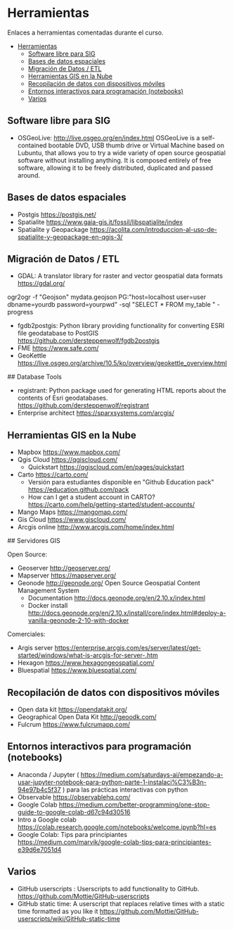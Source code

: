 # Herramientas

Enlaces a herramientas comentadas durante el curso.

- [Herramientas](#herramientas)
  - [Software libre para SIG](#software-libre-para-sig)
  - [Bases de datos espaciales](#bases-de-datos-espaciales)
  - [Migración de Datos / ETL](#migraci%C3%B3n-de-datos--etl)
  - [Herramientas GIS en la Nube](#herramientas-gis-en-la-nube)
  - [Recopilación de datos con dispositivos móviles](#recopilaci%C3%B3n-de-datos-con-dispositivos-m%C3%B3viles)
  - [Entornos interactivos para programación (notebooks)](#entornos-interactivos-para-programaci%C3%B3n-notebooks)
  - [Varios](#varios)

## Software libre para SIG

- OSGeoLive: http://live.osgeo.org/en/index.html OSGeoLive is a self-contained bootable DVD, USB thumb drive or Virtual Machine based on Lubuntu, that allows you to try a wide variety of open source geospatial software without installing anything. It is composed entirely of free software, allowing it to be freely distributed, duplicated and passed around.

## Bases de datos espaciales

- Postgis https://postgis.net/
- Spatialite https://www.gaia-gis.it/fossil/libspatialite/index
- Spatialite y Geopackage https://acolita.com/introduccion-al-uso-de-spatialite-y-geopackage-en-qgis-3/

## Migración de Datos / ETL

- GDAL: A translator library for raster and vector geospatial data formats https://gdal.org/

ogr2ogr -f "Geojson" mydata.geojson PG:"host=localhost user=user dbname=yourdb password=yourpwd" -sql "SELECT \* FROM my_table " -progress

- fgdb2postgis: Python library providing functionality for converting ESRI file geodatabase to PostGIS https://github.com/dersteppenwolf/fgdb2postgis
- FME https://www.safe.com/
- GeoKettle https://live.osgeo.org/archive/10.5/ko/overview/geokettle_overview.html

## Database Tools

- registrant: Python package used for generating HTML reports about the contents of Esri geodatabases. https://github.com/dersteppenwolf/registrant
- Enterprise architect https://sparxsystems.com/arcgis/

## Herramientas GIS en la Nube

- Mapbox https://www.mapbox.com/
- Qgis Cloud https://qgiscloud.com/
  - Quickstart https://qgiscloud.com/en/pages/quickstart
- Carto https://carto.com/
  - Versión para estudiantes disponible en "Github Education pack" https://education.github.com/pack
  - How can I get a student account in CARTO? https://carto.com/help/getting-started/student-accounts/
- Mango Maps https://mangomap.com/
- Gis Cloud https://www.giscloud.com/
- Arcgis online http://www.arcgis.com/home/index.html

## Servidores GIS

Open Source:

- Geoserver http://geoserver.org/
- Mapserver https://mapserver.org/
- Geonode http://geonode.org/ Open Source Geospatial Content Management System
  - Documentation http://docs.geonode.org/en/2.10.x/index.html
  - Docker install http://docs.geonode.org/en/2.10.x/install/core/index.html#deploy-a-vanilla-geonode-2-10-with-docker

Comerciales:

- Argis server https://enterprise.arcgis.com/es/server/latest/get-started/windows/what-is-arcgis-for-server-.htm
- Hexagon https://www.hexagongeospatial.com/
- Bluespatial https://www.bluespatial.com/

## Recopilación de datos con dispositivos móviles

- Open data kit https://opendatakit.org/
- Geographical Open Data Kit http://geoodk.com/
- Fulcrum https://www.fulcrumapp.com/

## Entornos interactivos para programación (notebooks)

- Anaconda / Jupyter ( https://medium.com/saturdays-ai/empezando-a-usar-jupyter-notebook-para-python-parte-1-instalaci%C3%B3n-94e97b4c5f37 ) para las prácticas interactivas con python
- Observable https://observablehq.com/
- Google Colab https://medium.com/better-programming/one-stop-guide-to-google-colab-d67c94d30516
- Intro a Google colab https://colab.research.google.com/notebooks/welcome.ipynb?hl=es
- Google Colab: Tips para principiantes https://medium.com/marvik/google-colab-tips-para-principiantes-e39d6e7051d4

## Varios

- GitHub userscripts : Userscripts to add functionality to GitHub. https://github.com/Mottie/GitHub-userscripts
- GitHub static time: A userscript that replaces relative times with a static time formatted as you like it https://github.com/Mottie/GitHub-userscripts/wiki/GitHub-static-time
